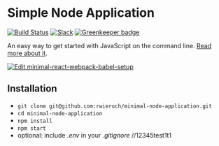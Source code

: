 # Simple Node Application

[![Build Status](https://travis-ci.org/rwieruch/minimal-node-application.svg?branch=master)](https://travis-ci.org/rwieruch/minimal-node-application) [![Slack](https://slack-the-road-to-learn-react.wieruch.com/badge.svg)](https://slack-the-road-to-learn-react.wieruch.com/) [![Greenkeeper badge](https://badges.greenkeeper.io/rwieruch/minimal-node-application.svg)](https://greenkeeper.io/)

An easy way to get started with JavaScript on the command line. [Read more about it](https://www.robinwieruch.de/minimal-node-js-babel-setup).

[![Edit minimal-react-webpack-babel-setup](https://codesandbox.io/static/img/play-codesandbox.svg)](https://codesandbox.io/s/github/rwieruch/minimal-node-application/tree/master/?fontsize=14)

## Installation

* `git clone git@github.com:rwieruch/minimal-node-application.git`
* `cd minimal-node-application`
* `npm install`
* `npm start`
* optional: include *.env* in your *.gitignore*
//12345test1t1
